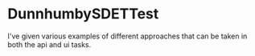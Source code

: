 # DunnhumbySDETTest

I've given various examples of different approaches that can be taken in both the api and ui tasks.
